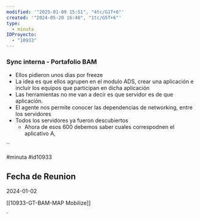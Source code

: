 ```yaml
---
modified: '"2025-01-09 15:51", "4tc/G1T+6"'
created: '"2024-05-20 16:46", "1tc/G5T+6"'
type:
  - minuta
IDProyecto:
  - "10933"
---
```

### Sync interna - Portafolio BAM
- Ellos pidieron unos dias por freeze
- La idea es que ellos agrupen en el modulo ADS, crear una aplicación e incluir los equipos que participan en dicha aplicación
- Las herramientas no me van a decir es que servidor es de que aplicación.
- El agente nos permite conocer las dependencias de networking, entre los servidores
- Todos los servidores ya fueron descubiertos
    - Ahora de esos 600 debemos saber cuales correspodnen el aplicativo A,


``

#minuta
#id10933 
## Fecha de Reunion
2024-01-02


[[10933-GT-BAM-MAP Mobilize]]

`